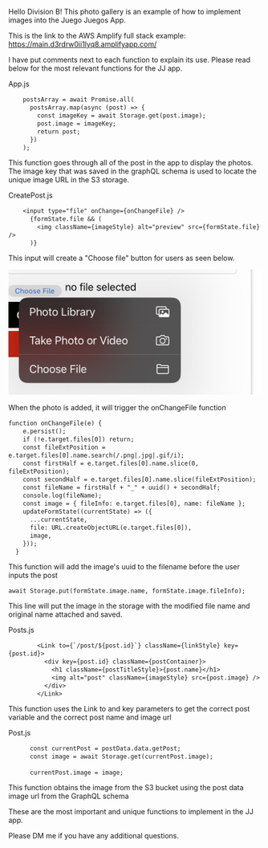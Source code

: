 Hello Division B! This photo gallery is an example of how to implement images into the Juego Juegos App.

This is the link to the AWS Amplify full stack example: https://main.d3rdrw0ii1lyq8.amplifyapp.com/

I have put comments next to each function to explain its use. Please read below for the most relevant functions for the JJ app.

App.js

```
    postsArray = await Promise.all(
      postsArray.map(async (post) => {
        const imageKey = await Storage.get(post.image);
        post.image = imageKey;
        return post;
      })
    );
```

This function goes through all of the post in the app to display the photos.
The image key that was saved in the graphQL schema is used to locate the unique image URL in the S3 storage.

CreatePost.js

```
    <input type="file" onChange={onChangeFile} />
      {formState.file && (
        <img className={imageStyle} alt="preview" src={formState.file} />
      )}
```

This input will create a "Choose file" button for users as seen below.

![Alt text](./FileUploadImage.jpg?raw=true "FileUploader")

When the photo is added, it will trigger the onChangeFile function

```
function onChangeFile(e) {
    e.persist();
    if (!e.target.files[0]) return;
    const fileExtPosition = e.target.files[0].name.search(/.png|.jpg|.gif/i);
    const firstHalf = e.target.files[0].name.slice(0, fileExtPosition);
    const secondHalf = e.target.files[0].name.slice(fileExtPosition);
    const fileName = firstHalf + "_" + uuid() + secondHalf;
    console.log(fileName);
    const image = { fileInfo: e.target.files[0], name: fileName };
    updateFormState((currentState) => ({
      ...currentState,
      file: URL.createObjectURL(e.target.files[0]),
      image,
    }));
  }
```

This function will add the image's uuid to the filename before the user inputs the post

```
await Storage.put(formState.image.name, formState.image.fileInfo);
```

This line will put the image in the storage with the modified file name and original name attached and saved.

Posts.js

```
        <Link to={`/post/${post.id}`} className={linkStyle} key={post.id}>
          <div key={post.id} className={postContainer}>
            <h1 className={postTitleStyle}>{post.name}</h1>
            <img alt="post" className={imageStyle} src={post.image} />
          </div>
        </Link>
```

This function uses the Link to and key parameters to get the correct post variable and the correct post name and image url

Post.js

```
      const currentPost = postData.data.getPost;
      const image = await Storage.get(currentPost.image);

      currentPost.image = image;
```

This function obtains the image from the S3 bucket using the post data image url from the GraphQL schema

These are the most important and unique functions to implement in the JJ app.

Please DM me if you have any additional questions.
